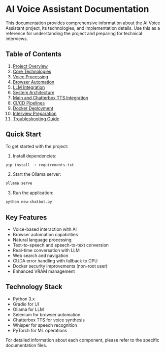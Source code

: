 # AI Voice Assistant Documentation

This documentation provides comprehensive information about the AI Voice Assistant project, its technologies, and implementation details. Use this as a reference for understanding the project and preparing for technical interviews.

## Table of Contents

1. [Project Overview](project-overview.md)
2. [Core Technologies](core-technologies.md)
3. [Voice Processing](voice-processing.md)
4. [Browser Automation](browser-automation.md)
5. [LLM Integration](llm-integration.md)
6. [System Architecture](system-architecture.md)
7. [Main and Chatterbox TTS Integration](main-chatterbox-integration.md)
8. [CI/CD Pipelines](ci-cd-pipelines.md)
9. [Docker Deployment](docker-deployment.md)
10. [Interview Preparation](interview-prep.md)
11. [Troubleshooting Guide](troubleshooting.md)

## Quick Start

To get started with the project:

1. Install dependencies:
```bash
pip install -r requirements.txt
```

2. Start the Ollama server:
```bash
ollama serve
```

3. Run the application:
```bash
python new-chatbot.py
```

## Key Features

- Voice-based interaction with AI
- Browser automation capabilities
- Natural language processing
- Text-to-speech and speech-to-text conversion
- Real-time conversation with LLM
- Web search and navigation
- CUDA error handling with fallback to CPU
- Docker security improvements (non-root user)
- Enhanced VRAM management

## Technology Stack

- Python 3.x
- Gradio for UI
- Ollama for LLM
- Selenium for browser automation
- Chatterbox TTS for voice synthesis
- Whisper for speech recognition
- PyTorch for ML operations

For detailed information about each component, please refer to the specific documentation files.
